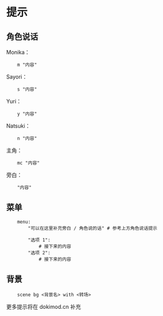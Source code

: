 # 提示

## 角色说话

Monika：

```renpy
    m "内容"
```

Sayori：

```renpy
    s "内容"
```

Yuri：

```renpy
    y "内容"
```

Natsuki：

```renpy
    n "内容"
```

主角：

```renpy
    mc "内容"
```

旁白：

```renpy
    "内容"
```

## 菜单

```renpy
    menu:
        "可以在这里补充旁白 / 角色说的话" # 参考上方角色说话提示

        "选项 1":
            # 接下来的内容
        "选项 2":
            # 接下来的内容
```

## 背景

```renpy
    scene bg <背景名> with <转场>
```

更多提示将在 dokimod.cn 补充